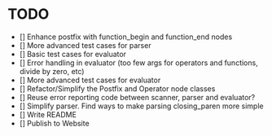 # TODO

- [] Enhance postfix with function_begin and function_end nodes
- [] More advanced test cases for parser
- [] Basic test cases for evaluator 
- [] Error handling in evaluator (too few args for operators and functions, divide by zero, etc)
- [] More advanced test cases for evaluator
- [] Refactor/Simplify the Postfix and Operator node classes
- [] Reuse error reporting code between scanner, parser and evaluator?
- [] Simplify parser. Find ways to make parsing closing_paren more simple
- [] Write README
- [] Publish to Website
